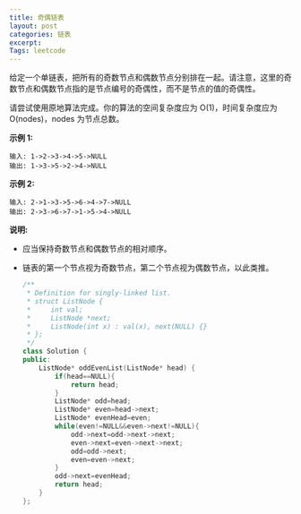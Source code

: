 ```yaml
---
title: 奇偶链表
layout: post
categories: 链表
excerpt: 
Tags: leetcode
---
```


给定一个单链表，把所有的奇数节点和偶数节点分别排在一起。请注意，这里的奇数节点和偶数节点指的是节点编号的奇偶性，而不是节点的值的奇偶性。

请尝试使用原地算法完成。你的算法的空间复杂度应为 O(1)，时间复杂度应为 O(nodes)，nodes 为节点总数。

**示例 1:**

```
输入: 1->2->3->4->5->NULL
输出: 1->3->5->2->4->NULL
```

**示例 2:**

```
输入: 2->1->3->5->6->4->7->NULL 
输出: 2->3->6->7->1->5->4->NULL
```

**说明:**

- 应当保持奇数节点和偶数节点的相对顺序。

- 链表的第一个节点视为奇数节点，第二个节点视为偶数节点，以此类推。

  ```c++
  /**
   * Definition for singly-linked list.
   * struct ListNode {
   *     int val;
   *     ListNode *next;
   *     ListNode(int x) : val(x), next(NULL) {}
   * };
   */
  class Solution {
  public:
      ListNode* oddEvenList(ListNode* head) {
          if(head==NULL){
              return head;
          }
          ListNode* odd=head;
          ListNode* even=head->next;
          ListNode* evenHead=even;
          while(even!=NULL&&even->next!=NULL){
              odd->next=odd->next->next;
              even->next=even->next->next;
              odd=odd->next;
              even=even->next;
          }
          odd->next=evenHead;
          return head;
      }
  };
  ```

  